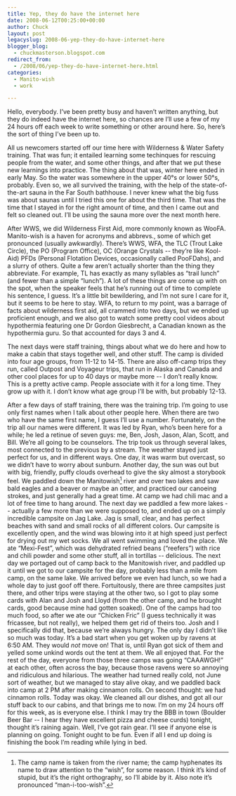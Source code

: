 ```yaml
---
title: Yep, they do have the internet here
date: 2008-06-12T00:25:00+00:00
author: Chuck
layout: post
legacyslug: 2008-06-yep-they-do-have-internet-here
blogger_blog:
  - chuckmasterson.blogspot.com
redirect_from:
  - /2008/06/yep-they-do-have-internet-here.html
categories:
  - Manito-wish
  - work

---
```

Hello, everybody. I’ve been pretty busy and haven’t written anything, but they
do indeed have the internet here, so chances are I’ll use a few of my 24 hours
off each week to write something or other around here. So, here’s the sort of
thing I’ve been up to.  

All us newcomers started off our time here with Wilderness & Water Safety
training. That was fun; it entailed learning some techinques for rescuing
people from the water, and some other things, and after that we put these new
learnings into practice. The thing about that was, winter here ended in early
May. So the water was somewhere in the upper 40°s or lower 50°s, probably. Even
so, we all survived the training, with the help of the state-of-the-art sauna
in the Far South bathhouse. I never knew what the big fuss was about saunas
until I tried this one for about the third time. That was the time that I
stayed in for the right amount of time, and then I came out and felt so cleaned
out. I’ll be using the sauna more over the next month here.  

After WWS, we did Wilderness First Aid, more commonly known as WooFA.
Manito-wish is a haven for acronyms and abbrevs., some of which get pronounced
(usually awkwardly). There’s WWS, WFA, the TLC (Trout Lake Circle), the PO
(Program Office), OC (Orange Crystals -- they’re like Kool-Aid) PFDs (Personal
Flotation Devices, occasionally called PooFDahs), and a slurry of others. Quite
a few aren’t actually shorter than the thing they abbreviate. For example, TL
has exactly as many syllables as “trail lunch” (and fewer than a simple
“lunch”). A lot of these things are come up with on the spot, when the speaker
feels that he’s running out of time to complete his sentence, I guess. It’s a
little bit bewildering, and I’m not sure I care for it, but it seems to be here
to stay. WFA, to return to my point, was a barrage of facts about wilderness
first aid, all crammed into two days, but we ended up proficient enough, and we
also got to watch some pretty cool videos about hypothermia featuring one Dr
Gordon Giesbrecht, a Canadian known as the hypothermia guru. So that accounted
for days 3 and 4.  

The next days were staff training, things about what we do here and how to make
a cabin that stays together well, and other stuff. The camp is divided into
four age groups, from 11-12 to 14-15. There are also off-camp trips they run,
called Outpost and Voyageur trips, that run in Alaska and Canada and other cool
places for up to 40 days or maybe more -- I don’t really know. This is a pretty
active camp. People associate with it for a long time. They grow up with it. I
don’t know what age group I’ll be with, but probably 12-13.  

After a few days of staff training, there was the training trip. I’m going to
use only first names when I talk about other people here. When there are two
who have the same first name, I guess I’ll use a number. Fortunately, on the
trip all our names were different. It was led by Ryan, who’s been here for a
while; he led a retinue of seven guys: me, Ben, Josh, Jason, Alan, Scott, and
Bill. We’re all going to be counselors. The trip took us through several lakes,
most connected to the previous by a stream. The weather stayed just perfect for
us, and in different ways. One day, it was warm but overcast, so we didn’t have
to worry about sunburn. Another day, the sun was out but with big, friendly,
puffy clouds overhead to give the sky almost a storybook feel. We paddled down
the Manitowish[^1] river and over two lakes and saw bald eagles and a beaver or
maybe an otter, and practiced our canoeing strokes, and just generally had a
great time. At camp we had chili mac and a lot of free time to hang around. The
next day we paddled a few more lakes -- actually a few more than we were
supposed to, and ended up on a simply incredible campsite on Jag Lake. Jag is
small, clear, and has perfect beaches with sand and small rocks of all
different colors. Our campsite is excellently open, and the wind was blowing
into it at high speed just perfect for drying out my wet socks. We all went
swimming and loved the place. We ate “Mexi-Fest”, which was dehydrated refried
beans (“reefers”) with rice and chili powder and some other stuff, all in
tortillas -- delicious. The next day we portaged out of camp back to the
Manitowish river, and paddled up it until we got to our campsite for the day,
probably less than a mile from camp, on the same lake. We arrived before we
even had lunch, so we had a whole day to just goof off there. Fortuitously,
there are three campsites just there, and other trips were staying at the other
two, so I got to play some cards with Alan and Josh and Lloyd (from the other
camp, and he brought cards, good because mine had gotten soaked). One of the
camps had too much food, so after we ate our “Chicken Fric” (I guess
technically it was fricassee, but not really), we helped them get rid of theirs
too. Josh and I specifically did that, because we’re always hungry. The only
day I didn’t like so much was today. It’s a bad start when you get woken up by
ravens at 6:50 AM. They would _not_ move on! That is, until Ryan got sick of
them and yelled some unkind words out the tent at them. We all enjoyed that.
For the rest of the day, everyone from those three camps was going “CAAAWGH!”
at each other, often across the bay, because those ravens were so annoying and
ridiculous and hilarious. The weather had turned really cold, not June sort of
weather, but we managed to stay alive okay, and we paddled back into camp at 2
PM after making cinnamon rolls. On second thought: we had cinnamon rolls. Today
was okay. We cleaned all our dishes, and got all our stuff back to our cabins,
and that brings me to now. I’m on my 24 hours off for this week, as is everyone
else. I think I may try the BBB in town (Boulder Beer Bar -- I hear they have
excellent pizza and cheese curds) tonight, thought it’s raining again. Well,
I’ve got rain gear. I’ll see if anyone else is planning on going. Tonight ought
to be fun. Even if all I end up doing is finishing the book I’m reading while
lying in bed.

[^1]: The camp name is taken from the river name; the camp hyphenates its name
    to draw attention to the “wish”, for some reason. I think it’s kind of stupid,
    but it’s the right orthography, so I’ll abide by it. Also note it’s pronounced
    “man-i-too-wish”.
